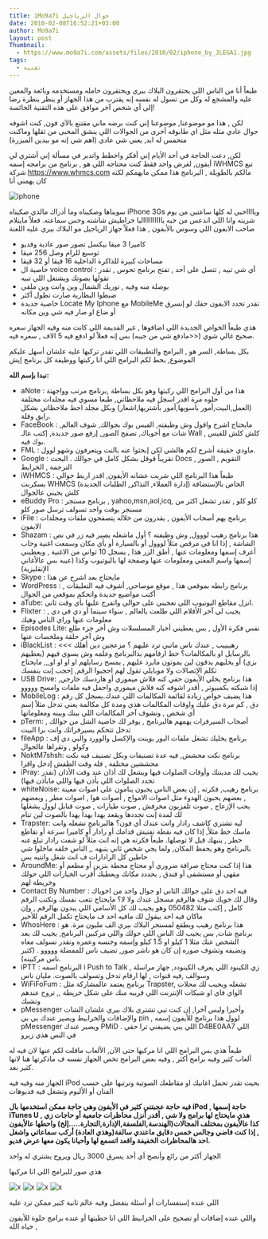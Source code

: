 ```yaml
---
title: iMo9a7i جوال الرياجيل
date: 2010-02-08T16:52:21+03:00
author: Mo9a7i
layout: post
Thumbnail:
  - https://www.mo9a7i.com/assets/files/2010/02/iphone_by_JLEGA1.jpg
tags:
  - تقنية
---
```


طبعاً أنا من الناس اللي يحتقرون البلاك بيري ويحتقرون حامله ومستخدمه وبائعة والمعين عليه والمشجع له وكل من تسول له نفسه إنه يقترب من هذا الجهاز أو ينظر بنظرة رضا إلى أي شخص آخر موافق على هذه التقنية الخائسة!

لكن , هذا مو موضوعنا, موضوعنا إني كنت برضه ماني مقتنع بالآي فون,
كنت اشوفه جوال عادي مثله مثل اي طابوقه أخرى من الجوالات اللي ينشق المخبى من ثقلها وماكنت متحمس له ابد, يعني شي عادي (اهم شي إنه مو بيدين المبزرة)

لكن,
دعت الحاجة في أحد الأيام إني أفكر واخطط واتدبر في مسألة إني أشتري لي أيفون, لغرض واحد فقط كنت محتاجه
اللي هو , برنامج من برامجه إسمه iWHMCS تبع شركة <https://www.whmcs.com>
مالكم بالطويلة , البرنامج هذا ممكن مايهمكم لكنه كان يهمني أنا

![iphone](https://fc02.deviantart.net/fs29/f/2008/091/a/4/iPhone_Delight_by_Sangiev.png)

سويناها وصكيناه وما أدراك مالذي صكيناه
iPhone 3Gs ويااااحبي له
كلها ساعتين من يوم شريته وانا اللي اندعس من حبه ياااااااااالبا خراطيش شاشته وحس سماعته.
فعلاً
ماينلام صاحب الايفون اللي وسوس بالأيفون , هذا فعلاً جهاز الرياجيل مو البلاك بيري عليه اللعنة

- كاميرا 3 ميقا بيكسل تصور صور عادية وفديو
- توسيع للرام وصل 256 ميقا
- مساحات كبيرة للذاكرة الداخلية 16 قيقا أو 32 قيقا
- خاصية ال voice control : أي شي تبيه , تتصل على أحد , تفتح برنامج تحوس , تقدر تقولها بصوتك ويشتغل اللي تبيه
- بوصلة منه وفيه , توريك الشمال وين وانت وين ملقي
- ضبطوا البطارية صارت تطول أكثر
- خاصية جديدة Locate My Iphone مع MobileMe تقدر تحدد الايفون حقك لو إنسرق أو ضاع او صار فيه شي وين مكانه

هذي طبعاً الخواص الجديدة اللي اضافوها , غير القديمة اللي كانت منه وفيه
الجهاز سعره صحيح غالي شوي (<<مادفع شي من جيبه) بس إنه فعلاً لو ادفع فيه 5 الاف , سعره فيه.

بكل بساطة, السر هو , البرامج والتطبيقات اللي تقدر تركبها عليه
علشان أسهل عليكم الموضوع, بحط لكم البرامج اللي انا ركبتها ووظيفة كل برنامج إيش

**نبدا بإسم الله:**

- aNote : هذا من أول البرامج اللي ركبتها وهو بكل بساطة ,برنامج مرتب وواجهتة حلوه مرة اقدر اسجل فيه ملاحظاتي, طبعا مسوي فيه مجلدات مختلفة (العمل,البيت,أمور باسويها,أمور بأشتريها,اشعار) وبكل مجلد احط ملاحظاتي بشكل رايق وفلة.
- FaceBook : مايحتاج اشرح واقول وش وظيفته, الفيس بوك بجوالك, شوف العالم, شات مع أخوياك, تصفح الصور, إرفع صور جديدة, إكتب عالـ Wall , كلش كلش للفيس بوك فيه.
- FML : ماودي حقيقة أشرح لكم هالشي لكن إبحثوا عنه بالنت وبتعرفون وشهو لوول.
- Google : تقريباً قوقل بشكل كامل في جوالك . البحث Docs التقويم , الصور , الترجمة , الخرايط
- iWHMCS : طبعاً هذا البرنامج اللي شريت عشانه الأيفون, اقدر اربط جوالي بسكربت WHMCS الخاص بالإستضافة (إدارة العملاء, التذاكر, الطلبات الجديدة) كلش يجيني عالجوال
- eBuddy Pro : برنامج مسنجر , yahoo,msn,aol,icq, كلو كلو , تقدر تشغل اكثر من مسنجر بوقت واحد تسولف ترسل صور كلو
- iFile : برنامج يهم أصحاب الأيفون , يقدرون من خلاله يتصفحون ملفات ومجلدات الايفون
- Shazam : هذا برنامج رهيب لووول, وش وظيفته ؟ أول ماشغله يصير فيه زر في نص الشاشة , إذا انا في مرقص مثلاً لووول أو بالسيارة أو بأي مكان وسمعت اغنية وحاب أعرف إسمها ومعلومات عنها , أطق الزر هذا , يسجل 10 ثواني من الاغنية , ويعطيني إسمها واسم المغني ومعلومات عنها وصفحة لها باليوتيوب وكذا (عيبه بس عالأغاني الإنقليزية)
- Skype : مايحتاج بعد اشرح عن هذا
- WordPress : برنامج رابطه بموقعي هذا , موقع موصاحي, أشوف فيه التعليقات , أكتب مواضيع جديدة واتحكم بموقعي من الجوال
- aTube: انزل مقاطع اليوتيوب اللي تعجبني على جوالي واتفرج عليها بأي وقت ثاني.
- Flixter : يجيب لي آخر الأفلام اللي طلعت بالعالم , سواء سينما أو دي في دي , معلومات عنها وراي الناس وهيك
- Episodes Lite: نفس فكرة الأول , بس يعطيني أخبار المسلسلات وش أخر جزء طلع وش آخر حلقة وملخصات عنها
- iBlackList : <<< رهييييب , عندك ناس ماتبي ترد عليهم ؟ مزعجين دين أهلك بالرسايل او بالمكالمات؟ حط ارقامهم بذالبرنامج وعلمه وش يسوي فيهم (يعطيهم بزي) أو يخليهم يدقون لين يموتون مايرد عليهم , يمسح رسايلهم او او او او,,, مايحتاج تكلم الإتصالات ولا موبايلي تقول لهم احجبوا الرقم, إحجب إنت بنفسك
- USB Drive: هذا برنامج يخلي الأيفون حقي كنه فلاش ميموري أو هاردسك خارجي, إذا شبكته بكمبيوتر , أقدر اشوفه كنه فلاش ميموري واحمل فيه ملفات وامسح ووووو
- MobileLog : هذا يضيف خواص زيادة لقائمة المكالمات اللي عندك.يسجل كل رقم دق , كم مرة دق عليك واوقات المكالمات هذي ومدة كل مكالمة يعني تدخل مثلاً إسم أي شخص , وتشوف آخر المكالمات اللي بينك وبينه ومعلوماتها
- pTerm: أصحاب السيرفرات يهمهم هالبرنامج , يوفر لك خاصية الشل من جوالك , تدخل تتحكم بسيرفراتك وانت برا البيت
- fileApp : برنامج يخليك تشغل ملفات البور بوينت والإكسل والوورد والبي دي إف وكولو , وتقراها عالجوال
- NoktM7shsh: برنامج نكت محشش, فيه عدة تصنيفات وبكل تصنيف فيه نكت محششين مختلفة , فلة وقت الطفش إدخل واقرا
- iPray: يجيب لك مدينتك وأوقات الصلوات فيها ويشغل لك أذان عند وقت الأذان (تقدر تحدد الصلوات اللي يأذن فيها واللي مايأذن فيها)
- whiteNoise: برنامج رهيب, فكرته , إن بعض الناس يحبون ينامون على اصوات معينة , بعضهم يحبون الهدوء مثل اصوات الامواج , أصوات هوا , اصوات مطر , وبعضهم يحب الإزعاج , صوت تلفزيون مخرفش , صوت طيارات , صوت قنابل لوول يشغلها لك لمدة إنت تحددها ويقعد يهدا يهدا يهدا بالصوت لين تنام
- Trapster: ليه تشتري كاشف رادار وانت عندك أي فون؟ هالبرنامج تشغله وانت ماسك خط مثلاً, إذا كان فيه نقطة تفتيش قدامك أو رادار أو كاميرا سرعة أو تقاطع خطر , ينبهك قبل لا توصلها. طبعاً فكرته هي إنه انت مثلاً لو شفت رادار تبلغ عنه بالبرنامج وهو يحفظ المكان, ولما يجي شخص ثاني ينبهه ,, الناس خلقه ماخلوا شي حاطين كل الرادارات ف انت شغل وانتبه بس
- AroundMe: هذا إذا كنت محتاج صرافة ضروري أو محتاج محطة بنزين أو مطعم أو مقهى أو مستشفى أو فندق , يحددد مكانك ويعطيك أقرب الخيارات اللي حولك وخريطة لهم
- Contact By Number : فيه احد دق على جوالك الثاني او جوال واحد من اخوياك وقال لك خويك شوف هالرقم مسجل عندك ولا لا؟ مايحتاج تتعب نفسك وتكتب الرقم كامل , إكتب مثلا 050482 وهو يجيب لك كل الأسامي اللي يبدون بهالرقم , وإن ماكان فيه احد بيقول لك مافيه احد ف مايحتاج تكمل الرقم للأخير
- WhosHere : هذا برنامج رهيب ويطقع لمسنجر البلاك بيري الف مليون مرة. هو برنامج شات, بس يجيب لك الناس اللي حولك واللي مركبين البرنامج, يجيب لك بعد الشخص عنك مثلا 1 كيلو او 1.5 كيلو وإسمه وجنسه وعمره وتقدر تسولف معاه وتضيفه وتشوف صوره إن كان هو ناشر صور, تضيف ناس للمفضلة ووووو . (كثير ناس مركبينه).
- iPTT : البرنامج اسمه i Push to Talk , زي الكينود اللي يعرف الكينودد, جهاز مراسلة وسوالف ,فيه قنوات , لها ارقام تدخل وتسولف بالصوت. مليان ناس
- WiFiFoFum : برنامج يعتمد عالمشاركة مثل Trapster, تشغله ويجيب لك محلات الواي فاي او شبكات الإنترنت اللي قريبه منك على شكل خريطة ,, تروح عندهم وتشبك
- pMessenger وأخيرا وليس آخرا, إن كنت تبي تشتري بلاك بيري علشان الشات والإضافات والخرابيط ويصير عندك بي بي pin , لوول هذا برنامج للأيفون إسمه pMessenger ويصير عندك PMiD . اللي يبي يضيفني ترا حقي D4BE0AA7  اللي في النص هذي زيرو

طبعاً هذي بس البرامج اللي انا مركبها حتى الآن, الألعاب ماقلت لكم عنها لان فيه له ألعاب كثير وفيه برامج أكثر , وفيه بعض البرامج تخص الجهاز نفسه ف ماذكرتها هنا لانها كثير بعد.

الجهاز منه وفيه فيه iPod بحيث تقدر تحمل اغانيك او مقاطعك الصوتية وترتبها على حسب الفنان أو الألبوم وتشغل فيه فديوهات

**فيه حاجة عجبتني كثير في الأيفون وهي حاجة ممكن استخدمها بال iPod , حاجة إسمها iTunes U , هذي مايحتاج لها برامج ولا شي , أقدر أنزل محاظرات جامعية أو حاجات زي كذا عالأيفون بمختلف المجالات(الهندسة,الفلسفة,الإدارة,التجارة…..إلخ) واحطها عالأيفون , إذا كنت فاضي وجالس خمس دقايق ماعندي سالفة(وهذي العادة) أركب سماعاتي واشغل احد هالمحاظرات الخفيفة واقعد اتسمع لها وأحيانا يكون معها عرض فديو.**

الجهاز أكثر من رائع وأنصح أي أحد يسرق 3000 ريال ويروح يشتري له واحد

هذي صور للبرامج اللي انا مركبها

![x](https://www.mo9a7i.com/assets/files/2010/02/IMG_0125-200x300.png)
![x](https://www.mo9a7i.com/assets/files/2010/02/IMG_0126-200x300.png)
![x](https://www.mo9a7i.com/assets/files/2010/02/IMG_0127-200x300.png)
![x](https://www.mo9a7i.com/assets/files/2010/02/IMG_0128-200x300.png)

اللي عنده إستفسارات أو أسئلة يتفضل وفيه عالم ثانية كثير ممكن ترد عليه

واللي عنده إضافات أو تصحيح على الخرابيط اللي انا حطيتها أو عنده برامج حلوة للأيفون , حياه الله
